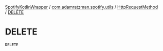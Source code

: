 [SpotifyKotlinWrapper](../../index.md) / [com.adamratzman.spotify.utils](../index.md) / [HttpRequestMethod](index.md) / [DELETE](./-d-e-l-e-t-e.md)

# DELETE

`DELETE`